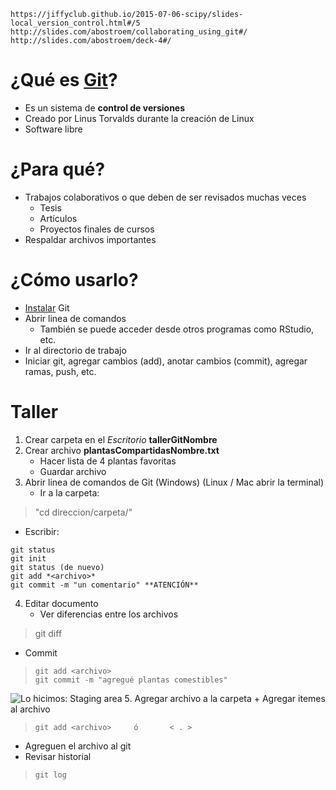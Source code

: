 ```
https://jiffyclub.github.io/2015-07-06-scipy/slides-local_version_control.html#/5
http://slides.com/abostroem/collaborating_using_git#/
http://slides.com/abostroem/deck-4#/
```
# ¿Qué es [Git](https://git-scm.com/)?
* Es un sistema de **control de versiones**
* Creado por Linus Torvalds durante la creación de Linux
* Software libre

# ¿Para qué?
* Trabajos colaborativos o que deben de ser revisados muchas veces
    + Tesis
    + Artículos
    + Proyectos finales de cursos
* Respaldar archivos importantes

# ¿Cómo usarlo?
* [Instalar](https://git-scm.com/downloads) Git
* Abrir linea de comandos
    + También se puede acceder desde otros programas como RStudio, etc.
* Ir al directorio de trabajo
* Iniciar git, agregar cambios (add), anotar cambios (commit), agregar ramas, push, etc.

# Taller 
1. Crear carpeta en el *Escritorio* **tallerGitNombre**
2. Crear archivo **plantasCompartidasNombre.txt**
    + Hacer lista de 4 plantas favoritas
    + Guardar archivo
3. Abrir linea de comandos de Git (Windows) (Linux / Mac abrir la terminal)
    + Ir a la carpeta: 

>   "cd direccion/carpeta/"

+ Escribir:
```
git status
git init
git status (de nuevo)
git add *<archivo>*
git commit -m "un comentario" **ATENCIÓN**
```
4. Editar documento
    + Ver diferencias entre los archivos
>    git diff <archivo>
+ Commit
>     git add <archivo>
>     git commit -m "agregué plantas comestibles"

![Lo hicimos: Staging area](/home/jose/Documents/R_TALLER/tallerGitUNA)
5. Agregar archivo a la carpeta
    + Agregar itemes al archivo

>     git add <archivo>     ó       < . >

+ Agreguen el archivo al git
+ Revisar historial 

>     git log


